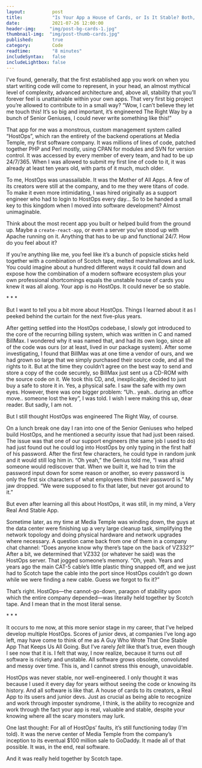 ```yaml
---
layout:          post
title:           "Is Your App a House of Cards, or Is It Stable? Both, Probably."
date:            2021-07-26 12:00:00
header-img:     "img/post-bg-cards-1.jpg"
thumbnail-img:  "img/post-thumb-cards.jpg"
published:       true
category:        Code
readtime:        "8 minutes"
includeSyntax:   false
includeLightbox: false
---
```


<span class='illuminated-letter'>I</span>’ve found, generally, that the first established app you work on when you start writing code will come to represent, in your head, an almost mythical level of complexity, advanced architecture and, above all, stability that you’ll forever feel is unattainable within your own apps. That very first big project you’re allowed to contribute to in a small way? “Wow, I can’t believe they let me touch this! It’s so big and important, it’s engineered The Right Way by a bunch of Senior Geniuses, I could never write something like this!”

That app for me was a monstrous, custom management system called “HostOps”, which ran the entirety of the backend operations at Media Temple, my first software company. It was millions of lines of code, patched together PHP and Perl mostly, using CPAN for modules and SVN for version control. It was accessed by every member of every team, and had to be up 24/7/365. When I was allowed to submit my first line of code to it, it was already at least ten years old, with parts of it much, much older.

To me, HostOps was unassailable. It was the Mother of All Apps. A few of its creators were still at the company, and to me they were titans of code. To make it even more intimidating, I was hired originally as a support engineer who had to login to HostOps every day... So to be handed a small key to this kingdom when I moved into software development? Almost unimaginable.

Think about the most recent app you built or helped build from the ground up. Maybe a `create-react-app`, or even a server you’ve stood up with Apache running on it. Anything that has to be up and functional 24/7. How do you feel about it?

If you’re anything like me, you feel like it’s a bunch of popsicle sticks held together with a combination of Scotch tape, melted marshmallows and luck. You could imagine about a hundred different ways it could fall down and expose how the combination of a modern software ecosystem plus your own professional shortcomings equals the unstable house of cards you knew it was all along. Your app is no HostOps. It could never be so stable.

<div class='asterisk-spacer'> * * * </div>

But I want to tell you a bit more about HostOps. Things I learned about it as I peeked behind the curtain for the next five-plus years.

After getting settled into the HostOps codebase, I slowly got introduced to the core of the recurring billing system, which was written in C and named BillMax. I wondered why it was named that, and had its own logo, since all of the code was ours (or at least, lived in our package system). After some investigating, I found that BillMax was at one time a vendor of ours, and we had grown so large that we simply purchased their source code, and all the rights to it. But at the time they couldn’t agree on the best way to send and store a copy of the code securely, so BillMax just sent us a CD-ROM with the source code on it. We took this CD, and, inexplicably, decided to just buy a safe to store it in. Yes, a physical safe. I saw the safe with my own eyes. However, there was one bigger problem: “Uh.. yeah.. during an office move.. someone lost the key”, I was told. I wish I were making this up, dear reader. But sadly, I am not.

But I still thought HostOps was engineered The Right Way, of course.

On a lunch break one day I ran into one of the Senior Geniuses who helped build HostOps, and he mentioned a security issue that had just been raised. The issue was that one of our support engineers (the same job I used to do) had just found out he could log into HostOps by only typing in the first half of his password. After the first few characters, he could type in random junk and it would still log him in. “Oh yeah,” the Genius told me, “I was afraid someone would rediscover that. When we built it, we had to trim the password input down for some reason or another, so every password is only the first six characters of what employees think their password is.” My jaw dropped. “We were supposed to fix that later, but never got around to it.”

But even after learning all this about HostOps, it was still, in my mind, a Very Real And Stable App.

Sometime later, as my time at Media Temple was winding down, the guys at the data center were finishing up a very large cleanup task, simplifying the network topology and doing physical hardware and network upgrades where necessary. A question came back from one of them in a company chat channel: “Does anyone know why there’s tape on the back of VZ332?” After a bit, we determined that VZ332 (or whatever he said) was the HostOps server. That jogged someone’s memory. “Oh, yeah. Years and years ago the main CAT-5 cable’s little plastic thing snapped off, and we just had to Scotch tape the cable into the port since HostOps couldn’t go down while we were finding a new cable. Guess we forgot to fix it?”

That’s right. HostOps—the cannot-go-down, paragon of stability upon which the entire company depended—was literally held together by Scotch tape. And I mean that in the most literal sense.

<div class='asterisk-spacer'> * * * </div>

It occurs to me now, at this more senior stage in my career, that I’ve helped develop multiple HostOps. Scores of junior devs, at companies I’ve long ago left, may have come to think of me as A Guy Who Wrote That One Stable App That Keeps Us All Going. But I’ve rarely _felt_ like that’s true, even though I see now that it is. I felt that way, I now realize, because it turns out _all_ software is rickety and unstable. All software grows obsolete, convoluted and messy over time. This is, and I cannot stress this enough, unavoidable.

HostOps was never stable, nor well-engineered. I only thought it was because I used it every day for years without seeing the code or knowing its history. And all software is like that. A house of cards to its creators, a Real App to its users and junior devs. Just as crucial as being able to recognize and work through imposter syndrome, I think, is the ability to recognize and work through the fact your app is real, valuable and stable, despite your knowing where all the scary monsters may lurk.

One last thought: For all of HostOps’ faults, it’s still functioning today (I’m told). It was the nerve center of Media Temple from the company’s inception to its eventual $100 million sale to GoDaddy. It made all of that possible. It was, in the end, real software.

And it was really held together by Scotch tape.
